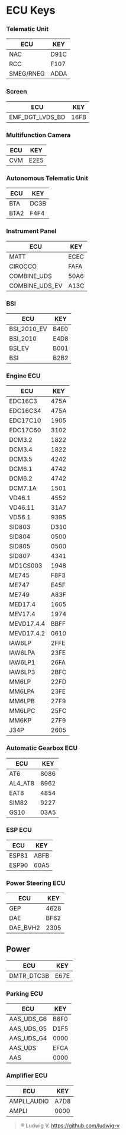 # ECU Keys

### Telematic Unit
| ECU | KEY |
|--|--|
| NAC | D91C |
| RCC | F107 |
| SMEG/RNEG | ADDA |

### Screen
| ECU | KEY |
|--|--|
| EMF_DGT_LVDS_BD | 16FB |

### Multifunction Camera
| ECU | KEY |
|--|--|
| CVM | E2E5 |

### Autonomous Telematic Unit
| ECU | KEY |
|--|--|
| BTA | DC3B |
| BTA2 | F4F4 |

### Instrument Panel
| ECU | KEY |
|--|--|
| MATT | ECEC |
| CIROCCO | FAFA |
| COMBINE_UDS | 50A6 |
| COMBINE_UDS_EV | A13C |

### BSI
| ECU | KEY |
|--|--|
| BSI_2010_EV | B4E0 |
| BSI_2010 | E4D8 |
| BSI_EV | B001 |
| BSI | B2B2 |

### Engine ECU
| ECU | KEY |
|--|--|
| EDC16C3 | 475A |
| EDC16C34 | 475A |
| EDC17C10 | 1905 |
| EDC17C60 | 3102 |
| DCM3.2 | 1822 |
| DCM3.4 | 1822 |
| DCM3.5 | 4242 |
| DCM6.1 | 4742 |
| DCM6.2 | 4742 |
| DCM7.1A | 1501 |
| VD46.1 | 4552 |
| VD46.11 | 31A7 |
| VD56.1 | 9395 |
| SID803 | D310 |
| SID804 | 0500 |
| SID805 | 0500 |
| SID807 | 4341 |
| MD1CS003 | 1948 |
| ME745 | F8F3 |
| ME747 | E45F |
| ME749 | A83F |
| MED17.4 | 1605 |
| MEV17.4 | 1974 |
| MEVD17.4.4 | BBFF |
| MEVD17.4.2 | 0610 |
| IAW6LP | 2FFE |
| IAW6LPA | 23FE |
| IAW6LP1 | 26FA |
| IAW6LP3 | 2BFC |
| MM6LP | 22FD |
| MM6LPA | 23FE |
| MM6LPB | 27F9 |
| MM6LPC | 25FC |
| MM6KP | 27F9 |
| J34P | 2605 |

### Automatic Gearbox ECU
| ECU | KEY |
|--|--|
| AT6 | 8086 |
| AL4_AT8 | 8962 |
| EAT8 | 4854 |
| SIM82 | 9227 |
| GS10 | 03A5 |

### ESP ECU
| ECU | KEY |
|--|--|
| ESP81 | ABFB |
| ESP90 | 60A5 |

### Power Steering ECU
| ECU | KEY |
|--|--|
| GEP | 4628 |
| DAE | BF62 |
| DAE_BVH2 | 2305 |

## Power
| ECU | KEY |
|--|--|
| DMTR_DTC3B | E67E |

### Parking ECU
| ECU | KEY |
|--|--|
| AAS_UDS_G6 | B6F0 |
| AAS_UDS_G5 | D1F5 |
| AAS_UDS_G4 | 0000 |
| AAS_UDS | EFCA |
| AAS | 0000 |

### Amplifier ECU
| ECU | KEY |
|--|--|
| AMPLI_AUDIO | A7D8 |
| AMPLI | 0000 |

> ® Ludwig V. <https://github.com/ludwig-v>
